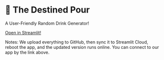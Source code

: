 # 🎲 The Destined Pour

A User-Friendly Random Drink Generator!

[Open in Streamlit! ](https://the-destined-pour.streamlit.app)

Notes: We upload everything to GitHub, then sync it to Streamlit Cloud, reboot the app, and the updated version runs online. You can connect to our app by the link above.

